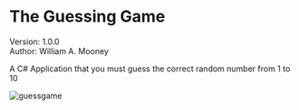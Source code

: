 # The Guessing Game
Version: 1.0.0 <br>
Author: William A. Mooney

A C# Application that you must guess the correct random number from 1 to 10

![guessgame](https://user-images.githubusercontent.com/24855472/36804241-fb85e4b6-1c87-11e8-8624-d28333b88dfe.png)